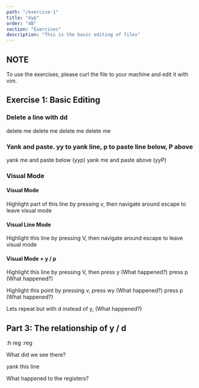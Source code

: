 ```yaml
---
path: "/exercise-1"
title: "dyp"
order: "4B"
section: "Exercises"
description: "This is the basic editing of files"
---
```

## NOTE
To use the exercises, please curl the file to your machine and edit it with vim.

## Exercise 1: Basic Editing
### Delete a line with dd
delete me
delete me
delete me
delete me

### Yank and paste.  yy to yank line, p to paste line below, P above
yank me and paste below (yyp)
yank me and paste above (yyP)

### Visual Mode
#### Visual Mode
Highlight part of this line by pressing v, then navigate around 
escape to leave visual mode

#### Visual Line Mode
Highlight this line by pressing V, then navigate around 
escape to leave visual mode

#### Visual Mode + y / p
Highlight this line by pressing V, then press y  (What happened?)
press p (What happened?)

Highlight this point by pressing v, press wy  (What happened?)
press p (What happened?)

Lets repeat but with d instead of y, (What happened?)

## Part 3: The relationship of y / d
:h reg
:reg

What did we see there?

yank this line

What happened to the registers?


